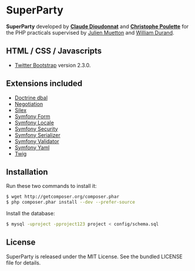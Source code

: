SuperParty
==========

**SuperParty** developed by **[Claude Dioudonnat](https://github.com/claudusd)** and **[Christophe Poulette](https://github.com/Totof6942)** for the PHP practicals supervised by [Julien Muetton](https://github.com/themouette) and [William Durand](https://github.com/willdurand).

HTML / CSS / Javascripts
------------------------

* [Twitter Bootstrap](http://twitter.github.com/bootstrap/) version 2.3.0.

Extensions included
-------------------

* [Doctrine dbal](https://github.com/doctrine/dbal)
* [Negotiation](https://github.com/willdurand/Negotiation)
* [Silex](https://github.com/fabpot/Silex)
* [Symfony Form](https://github.com/symfony/Form)
* [Symfony Locale](https://github.com/symfony/Locale)
* [Symfony Security](https://github.com/symfony/Security)
* [Symfony Serializer](https://github.com/symfony/Serializer)
* [Symfony Validator](https://github.com/symfony/Validator)
* [Symfony Yaml](https://github.com/symfony/Yaml)
* [Twig](https://github.com/fabpot/Twig)

Installation
-----------

Run these two commands to install it:

``` bash
$ wget http://getcomposer.org/composer.phar
$ php composer.phar install --dev --prefer-source
```

Install the database:

``` bash
$ mysql -uproject -pproject123 project < config/schema.sql
```

License
-------

SuperParty is released under the MIT License. See the bundled LICENSE file for details.


